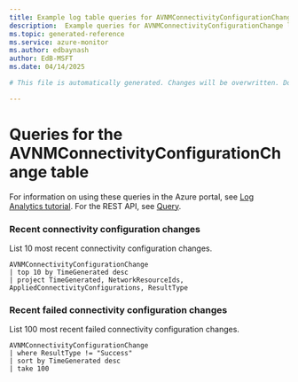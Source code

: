 ```yaml
---
title: Example log table queries for AVNMConnectivityConfigurationChange
description:  Example queries for AVNMConnectivityConfigurationChange log table
ms.topic: generated-reference
ms.service: azure-monitor
ms.author: edbaynash
author: EdB-MSFT
ms.date: 04/14/2025

# This file is automatically generated. Changes will be overwritten. Do not change this file directly. 

---
```


# Queries for the AVNMConnectivityConfigurationChange table

For information on using these queries in the Azure portal, see [Log Analytics tutorial](/azure/azure-monitor/logs/log-analytics-tutorial). For the REST API, see [Query](/azure/azure-monitor/logs/api/overview).


### Recent connectivity configuration changes  


List 10 most recent connectivity configuration changes.  

```query
AVNMConnectivityConfigurationChange
| top 10 by TimeGenerated desc
| project TimeGenerated, NetworkResourceIds, AppliedConnectivityConfigurations, ResultType
```



### Recent failed connectivity configuration changes  


List 100 most recent failed connectivity configuration changes.  

```query
AVNMConnectivityConfigurationChange
| where ResultType != "Success"
| sort by TimeGenerated desc
| take 100

```


